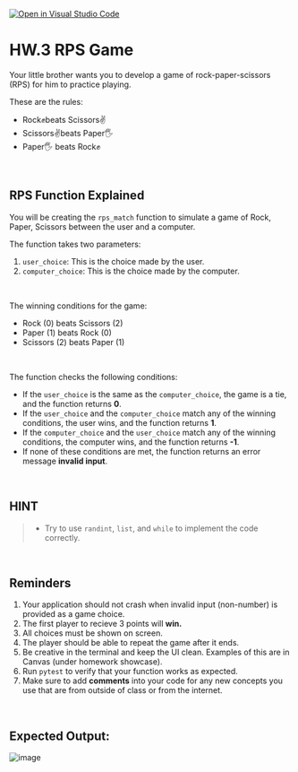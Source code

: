 [![Open in Visual Studio Code](https://classroom.github.com/assets/open-in-vscode-718a45dd9cf7e7f842a935f5ebbe5719a5e09af4491e668f4dbf3b35d5cca122.svg)](https://classroom.github.com/online_ide?assignment_repo_id=13767612&assignment_repo_type=AssignmentRepo)
# HW.3 RPS Game

Your little brother wants you to develop a game of rock-paper-scissors (RPS) for him to practice playing. 

These are the rules:
- Rock✊beats Scissors✌
- Scissors✌️beats Paper🖐
- Paper🖐 beats Rock✊

<br>

## RPS Function Explained

You will be creating the `rps_match` function to simulate a game of Rock, Paper, Scissors between the user and a computer.

The function takes two parameters:
1. `user_choice`: This is the choice made by the user. 
2. `computer_choice`: This is the choice made by the computer.

<br>

The winning conditions for the game:
- Rock (0) beats Scissors (2)
- Paper (1) beats Rock (0)
- Scissors (2) beats Paper (1)

<br>

The function checks the following conditions:

- If the `user_choice` is the same as the `computer_choice`, the game is a tie, and the function returns **0**.  
- If the `user_choice` and the `computer_choice` match any of the winning conditions, the user wins, and the function returns **1**.
- If the `computer_choice` and the `user_choice` match any of the winning conditions, the computer wins, and the function returns **-1**.
- If none of these conditions are met, the function returns an error message **invalid input**.

<br>

## HINT
> - Try to use `randint`, `list`, and `while` to implement the code correctly. 

<br>

## Reminders
1. Your application should not crash when invalid input (non-number) is provided as a game choice.
2. The first player to recieve 3 points will **win.**
3. All choices must be shown on screen.
4. The player should be able to repeat the game after it ends.
5. Be creative in the terminal and keep the UI clean. Examples of this are in Canvas (under homework showcase).
6. Run `pytest` to verify that your function works as expected.
7. Make sure to add **comments** into your code for any new concepts you use that are from outside of class or from the internet.

<br>

## Expected Output:
![image](https://github.com/AUPP-CS/homework_3/assets/80062829/fcdaaea9-3e9e-485c-8161-4e1d91a17656)


